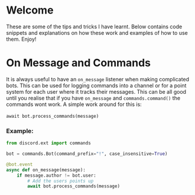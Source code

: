 # Welcome
These are some of the tips and tricks I have learnt. Below contains code snippets and explanations on how these work and examples of how to use them. Enjoy!

# On Message and Commands
It is always useful to have an `on_message` listener when making complicated bots. This can be used for logging commands into a channel or for a point system for each user where it tracks their messages. This can be all good until you realise that if you have `on_message` and `commands.command()` the commands wont work. A simple work around for this is:
<br>
<br>
`
await bot.process_commands(message)
`
<br>
### Example:
```python
from discord.ext import commands

bot = commands.Bot(command_prefix="!", case_insensitive=True)

@bot.event
async def on_message(message):
    if message.author != bot.user:
        # Add the users points up
        await bot.process_commands(message)
```

